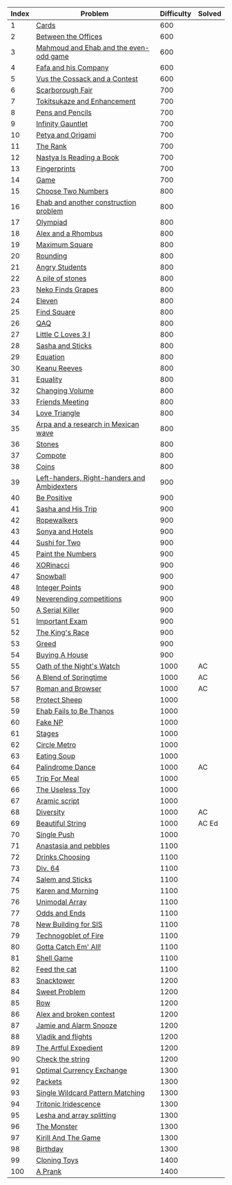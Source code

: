 | Index | Problem | Difficulty | Solved |
| --- | --- | --- | --- |
| 1 | [Cards](https://codeforces.com/problemset/problem/1220/A) | 600 |  |
| 2 | [Between the Offices](https://codeforces.com/problemset/problem/867/A) | 600 |  |
| 3 | [Mahmoud and Ehab and the even-odd game](https://codeforces.com/problemset/problem/959/A) | 600 |  |
| 4 | [Fafa and his Company](https://codeforces.com/problemset/problem/935/A) | 600 |  |
| 5 | [Vus the Cossack and a Contest](https://codeforces.com/problemset/problem/1186/A) | 600 |  |
| 6 | [Scarborough Fair](https://codeforces.com/problemset/problem/897/A) | 700 |  |
| 7 | [Tokitsukaze and Enhancement](https://codeforces.com/problemset/problem/1191/A) | 700 |  |
| 8 | [Pens and Pencils](https://codeforces.com/problemset/problem/1244/A) | 700 |  |
| 9 | [Infinity Gauntlet](https://codeforces.com/problemset/problem/987/A) | 700 |  |
| 10 | [Petya and Origami](https://codeforces.com/problemset/problem/1080/A) | 700 |  |
| 11 | [The Rank](https://codeforces.com/problemset/problem/1017/A) | 700 |  |
| 12 | [Nastya Is Reading a Book](https://codeforces.com/problemset/problem/1136/A) | 700 |  |
| 13 | [Fingerprints](https://codeforces.com/problemset/problem/994/A) | 700 |  |
| 14 | [Game](https://codeforces.com/problemset/problem/984/A) | 700 |  |
| 15 | [Choose Two Numbers](https://codeforces.com/problemset/problem/1206/A) | 800 |  |
| 16 | [Ehab and another construction problem](https://codeforces.com/problemset/problem/1088/A) | 800 |  |
| 17 | [Olympiad](https://codeforces.com/problemset/problem/937/A) | 800 |  |
| 18 | [Alex and a Rhombus](https://codeforces.com/problemset/problem/1180/A) | 800 |  |
| 19 | [Maximum Square](https://codeforces.com/problemset/problem/1243/A) | 800 |  |
| 20 | [Rounding](https://codeforces.com/problemset/problem/898/A) | 800 |  |
| 21 | [Angry Students](https://codeforces.com/problemset/problem/1287/A) | 800 |  |
| 22 | [A pile of stones](https://codeforces.com/problemset/problem/1159/A) | 800 |  |
| 23 | [Neko Finds Grapes](https://codeforces.com/problemset/problem/1152/A) | 800 |  |
| 24 | [Eleven](https://codeforces.com/problemset/problem/918/A) | 800 |  |
| 25 | [Find Square](https://codeforces.com/problemset/problem/1028/A) | 800 |  |
| 26 | [QAQ](https://codeforces.com/problemset/problem/894/A) | 800 |  |
| 27 | [Little C Loves 3 I](https://codeforces.com/problemset/problem/1047/A) | 800 |  |
| 28 | [Sasha and Sticks](https://codeforces.com/problemset/problem/832/A) | 800 |  |
| 29 | [Equation](https://codeforces.com/problemset/problem/1269/A) | 800 |  |
| 30 | [Keanu Reeves](https://codeforces.com/problemset/problem/1189/A) | 800 |  |
| 31 | [Equality](https://codeforces.com/problemset/problem/1038/A) | 800 |  |
| 32 | [Changing Volume](https://codeforces.com/problemset/problem/1255/A) | 800 |  |
| 33 | [Friends Meeting](https://codeforces.com/problemset/problem/931/A) | 800 |  |
| 34 | [Love Triangle](https://codeforces.com/problemset/problem/939/A) | 800 |  |
| 35 | [Arpa and a research in Mexican wave](https://codeforces.com/problemset/problem/851/A) | 800 |  |
| 36 | [Stones](https://codeforces.com/problemset/problem/1236/A) | 800 |  |
| 37 | [Compote](https://codeforces.com/problemset/problem/746/A) | 800 |  |
| 38 | [Coins](https://codeforces.com/problemset/problem/1061/A) | 800 |  |
| 39 | [Left-handers, Right-handers and Ambidexters](https://codeforces.com/problemset/problem/950/A) | 900 |  |
| 40 | [Be Positive](https://codeforces.com/problemset/problem/1130/A) | 900 |  |
| 41 | [Sasha and His Trip](https://codeforces.com/problemset/problem/1113/A) | 900 |  |
| 42 | [Ropewalkers](https://codeforces.com/problemset/problem/1185/A) | 900 |  |
| 43 | [Sonya and Hotels](https://codeforces.com/problemset/problem/1004/A) | 900 |  |
| 44 | [Sushi for Two](https://codeforces.com/problemset/problem/1138/A) | 900 |  |
| 45 | [Paint the Numbers](https://codeforces.com/problemset/problem/1209/A) | 900 |  |
| 46 | [XORinacci](https://codeforces.com/problemset/problem/1208/A) | 900 |  |
| 47 | [Snowball](https://codeforces.com/problemset/problem/1099/A) | 900 |  |
| 48 | [Integer Points](https://codeforces.com/problemset/problem/1248/A) | 900 |  |
| 49 | [Neverending competitions](https://codeforces.com/problemset/problem/765/A) | 900 |  |
| 50 | [A Serial Killer](https://codeforces.com/problemset/problem/776/A) | 900 |  |
| 51 | [Important Exam](https://codeforces.com/problemset/problem/1201/A) | 900 |  |
| 52 | [The King's Race](https://codeforces.com/problemset/problem/1075/A) | 900 |  |
| 53 | [Greed](https://codeforces.com/problemset/problem/892/A) | 900 |  |
| 54 | [Buying A House](https://codeforces.com/problemset/problem/796/A) | 900 |  |
| 55 | [Oath of the Night's Watch](https://codeforces.com/problemset/problem/768/A) | 1000 | AC |
| 56 | [A Blend of Springtime](https://codeforces.com/problemset/problem/989/A) | 1000 | AC |
| 57 | [Roman and Browser](https://codeforces.com/problemset/problem/1100/A) | 1000 | AC |
| 58 | [Protect Sheep](https://codeforces.com/problemset/problem/948/A) | 1000 |  |
| 59 | [Ehab Fails to Be Thanos](https://codeforces.com/problemset/problem/1174/A) | 1000 |  |
| 60 | [Fake NP](https://codeforces.com/problemset/problem/805/A) | 1000 |  |
| 61 | [Stages](https://codeforces.com/problemset/problem/1011/A) | 1000 |  |
| 62 | [Circle Metro](https://codeforces.com/problemset/problem/1169/A) | 1000 |  |
| 63 | [Eating Soup](https://codeforces.com/problemset/problem/1163/A) | 1000 |  |
| 64 | [Palindrome Dance](https://codeforces.com/problemset/problem/1040/A) | 1000 | AC |
| 65 | [Trip For Meal](https://codeforces.com/problemset/problem/876/A) | 1000 |  |
| 66 | [The Useless Toy](https://codeforces.com/problemset/problem/834/A) | 1000 |  |
| 67 | [Aramic script](https://codeforces.com/problemset/problem/975/A) | 1000 |  |
| 68 | [Diversity](https://codeforces.com/problemset/problem/844/A) | 1000 | AC |
| 69 | [Beautiful String](https://codeforces.com/problemset/problem/1265/A) | 1000 | AC Ed |
| 70 | [Single Push](https://codeforces.com/problemset/problem/1253/A) | 1000 |  |
| 71 | [Anastasia and pebbles](https://codeforces.com/problemset/problem/789/A) | 1100 |  |
| 72 | [Drinks Choosing](https://codeforces.com/problemset/problem/1195/A) | 1100 |  |
| 73 | [Div. 64](https://codeforces.com/problemset/problem/887/A) | 1100 |  |
| 74 | [Salem and Sticks ](https://codeforces.com/problemset/problem/1105/A) | 1100 |  |
| 75 | [Karen and Morning](https://codeforces.com/problemset/problem/816/A) | 1100 |  |
| 76 | [Unimodal Array](https://codeforces.com/problemset/problem/831/A) | 1100 |  |
| 77 | [Odds and Ends](https://codeforces.com/problemset/problem/849/A) | 1100 |  |
| 78 | [New Building for SIS](https://codeforces.com/problemset/problem/1020/A) | 1100 |  |
| 79 | [Technogoblet of Fire](https://codeforces.com/problemset/problem/1121/A) | 1100 |  |
| 80 | [Gotta Catch Em' All!](https://codeforces.com/problemset/problem/757/A) | 1100 |  |
| 81 | [Shell Game](https://codeforces.com/problemset/problem/777/A) | 1100 |  |
| 82 | [Feed the cat](https://codeforces.com/problemset/problem/955/A) | 1100 |  |
| 83 | [Snacktower](https://codeforces.com/problemset/problem/767/A) | 1200 |  |
| 84 | [Sweet Problem](https://codeforces.com/problemset/problem/1263/A) | 1200 |  |
| 85 | [Row](https://codeforces.com/problemset/problem/982/A) | 1200 |  |
| 86 | [Alex and broken contest](https://codeforces.com/problemset/problem/877/A) | 1200 |  |
| 87 | [Jamie and Alarm Snooze](https://codeforces.com/problemset/problem/916/A) | 1200 |  |
| 88 | [Vladik and flights](https://codeforces.com/problemset/problem/743/A) | 1200 |  |
| 89 | [The Artful Expedient](https://codeforces.com/problemset/problem/869/A) | 1200 |  |
| 90 | [Check the string](https://codeforces.com/problemset/problem/960/A) | 1200 |  |
| 91 | [Optimal Currency Exchange](https://codeforces.com/problemset/problem/1214/A) | 1300 |  |
| 92 | [Packets](https://codeforces.com/problemset/problem/1037/A) | 1300 |  |
| 93 | [Single Wildcard Pattern Matching](https://codeforces.com/problemset/problem/1023/A) | 1300 |  |
| 94 | [Tritonic Iridescence](https://codeforces.com/problemset/problem/957/A) | 1300 |  |
| 95 | [Lesha and array splitting](https://codeforces.com/problemset/problem/754/A) | 1300 |  |
| 96 | [The Monster](https://codeforces.com/problemset/problem/787/A) | 1300 |  |
| 97 | [Kirill And The Game](https://codeforces.com/problemset/problem/842/A) | 1300 |  |
| 98 | [Birthday](https://codeforces.com/problemset/problem/1068/A) | 1300 |  |
| 99 | [Cloning Toys](https://codeforces.com/problemset/problem/922/A) | 1400 |  |
| 100 | [A Prank](https://codeforces.com/problemset/problem/1062/A) | 1400 |  |
